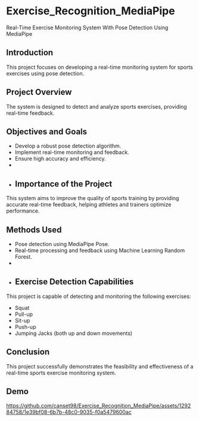 # Exercise_Recognition_MediaPipe
Real-Time Exercise Monitoring System With Pose Detection Using MediaPipe 

## Introduction
This project focuses on developing a real-time monitoring system for sports exercises using pose detection.

## Project Overview
The system is designed to detect and analyze sports exercises, providing real-time feedback.

## Objectives and Goals
- Develop a robust pose detection algorithm.
- Implement real-time monitoring and feedback.
- Ensure high accuracy and efficiency.
- 
- ## Importance of the Project
This system aims to improve the quality of sports training by providing accurate real-time feedback, helping athletes and trainers optimize performance.
## Methods Used
- Pose detection using MediaPipe Pose.
- Real-time processing and feedback using Machine Learning Random Forest.
- 
- ## Exercise Detection Capabilities
This project is capable of detecting and monitoring the following exercises:
- Squat
- Pull-up
- Sit-up
- Push-up
- Jumping Jacks (both up and down movements)
## Conclusion
This project successfully demonstrates the feasibility and effectiveness of a real-time sports exercise monitoring system.
## Demo
https://github.com/canset98/Exercise_Recognition_MediaPipe/assets/129284758/1e39bf08-6b7b-48c0-9035-f0a5479600ac
